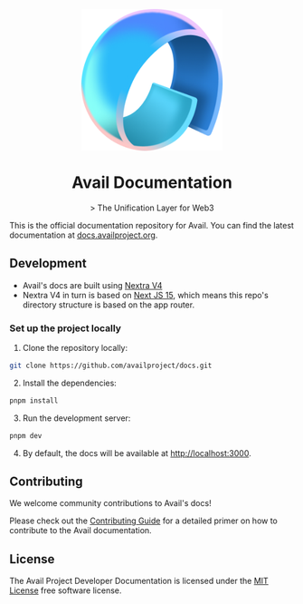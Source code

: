 <p align="center">
<img align="center" src="/public/img/avail-logo.png" width="250">
</p>

<div align="Center">
<h1>Avail Documentation</h1>
> The Unification Layer for Web3
</div>

This is the official documentation repository for Avail.
You can find the latest documentation at [docs.availproject.org](https://docs.availproject.org/).

## Development

- Avail's docs are built using [Nextra V4](https://nextra.site/docs)
- Nextra V4 in turn is based on [Next JS 15](https://nextjs.org/docs), which means this repo's directory structure is based on the app router.

### Set up the project locally

1. Clone the repository locally:

```bash
git clone https://github.com/availproject/docs.git
```

2. Install the dependencies:

```bash
pnpm install
```

3. Run the development server:

```bash
pnpm dev
```

4. By default, the docs will be available at [http://localhost:3000](http://localhost:3000).

## Contributing

We welcome community contributions to Avail's docs!

Please check out the [Contributing Guide](./CONTRIBUTING.md) for a detailed primer on how to contribute to the Avail documentation.

## License

The Avail Project Developer Documentation is licensed under the [MIT License](./LICENSE) free software license.
